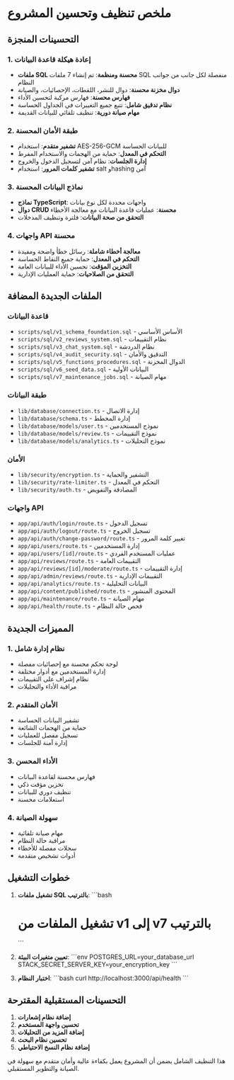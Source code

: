 # ملخص تنظيف وتحسين المشروع

## التحسينات المنجزة

### 1. إعادة هيكلة قاعدة البيانات
- **ملفات SQL محسنة ومنظمة**: تم إنشاء 7 ملفات SQL منفصلة لكل جانب من جوانب النظام
- **دوال مخزنة محسنة**: دوال للنشر، اللقطات، الإحصائيات، والصيانة
- **فهارس محسنة**: فهارس مركبة لتحسين الأداء
- **نظام تدقيق شامل**: تتبع جميع التغييرات في الجداول الحساسة
- **مهام صيانة دورية**: تنظيف تلقائي للبيانات القديمة

### 2. طبقة الأمان المحسنة
- **تشفير متقدم**: استخدام AES-256-GCM للبيانات الحساسة
- **التحكم في المعدل**: حماية من الهجمات والاستخدام المفرط
- **إدارة الجلسات**: نظام آمن لتسجيل الدخول والخروج
- **تشفير كلمات المرور**: استخدام salt وhashing آمن

### 3. نماذج البيانات المحسنة
- **نماذج TypeScript**: واجهات محددة لكل نوع بيانات
- **دوال CRUD محسنة**: عمليات قاعدة البيانات مع معالجة الأخطاء
- **التحقق من صحة البيانات**: فلترة وتنظيف المدخلات

### 4. واجهات API محسنة
- **معالجة أخطاء شاملة**: رسائل خطأ واضحة ومفيدة
- **التحكم في المعدل**: حماية جميع النقاط الحساسة
- **التخزين المؤقت**: تحسين الأداء للبيانات العامة
- **التحقق من الصلاحيات**: حماية العمليات الإدارية

## الملفات الجديدة المضافة

### قاعدة البيانات
- `scripts/sql/v1_schema_foundation.sql` - الأساس الأساسي
- `scripts/sql/v2_reviews_system.sql` - نظام التقييمات
- `scripts/sql/v3_chat_system.sql` - نظام الدردشة
- `scripts/sql/v4_audit_security.sql` - التدقيق والأمان
- `scripts/sql/v5_functions_procedures.sql` - الدوال المخزنة
- `scripts/sql/v6_seed_data.sql` - البيانات الأولية
- `scripts/sql/v7_maintenance_jobs.sql` - مهام الصيانة

### طبقة البيانات
- `lib/database/connection.ts` - إدارة الاتصال
- `lib/database/schema.ts` - إدارة المخطط
- `lib/database/models/user.ts` - نموذج المستخدمين
- `lib/database/models/review.ts` - نموذج التقييمات
- `lib/database/models/analytics.ts` - نموذج التحليلات

### الأمان
- `lib/security/encryption.ts` - التشفير والحماية
- `lib/security/rate-limiter.ts` - التحكم في المعدل
- `lib/security/auth.ts` - المصادقة والتفويض

### واجهات API
- `app/api/auth/login/route.ts` - تسجيل الدخول
- `app/api/auth/logout/route.ts` - تسجيل الخروج
- `app/api/auth/change-password/route.ts` - تغيير كلمة المرور
- `app/api/users/route.ts` - إدارة المستخدمين
- `app/api/users/[id]/route.ts` - عمليات المستخدم الفردي
- `app/api/reviews/route.ts` - التقييمات العامة
- `app/api/reviews/[id]/moderate/route.ts` - إدارة التقييمات
- `app/api/admin/reviews/route.ts` - التقييمات الإدارية
- `app/api/analytics/route.ts` - البيانات التحليلية
- `app/api/content/published/route.ts` - المحتوى المنشور
- `app/api/maintenance/route.ts` - مهام الصيانة
- `app/api/health/route.ts` - فحص حالة النظام

## المميزات الجديدة

### 1. نظام إدارة شامل
- لوحة تحكم محسنة مع إحصائيات مفصلة
- إدارة المستخدمين مع أدوار مختلفة
- نظام إشراف على التقييمات
- مراقبة الأداء والتحليلات

### 2. الأمان المتقدم
- تشفير البيانات الحساسة
- حماية من الهجمات الشائعة
- تسجيل مفصل للعمليات
- إدارة آمنة للجلسات

### 3. الأداء المحسن
- فهارس محسنة لقاعدة البيانات
- تخزين مؤقت ذكي
- تنظيف دوري للبيانات
- استعلامات محسنة

### 4. سهولة الصيانة
- مهام صيانة تلقائية
- مراقبة حالة النظام
- سجلات مفصلة للأخطاء
- أدوات تشخيص متقدمة

## خطوات التشغيل

1. **تشغيل ملفات SQL بالترتيب**:
   \`\`\`bash
   # تشغيل الملفات من v1 إلى v7 بالترتيب
   \`\`\`

2. **تعيين متغيرات البيئة**:
   \`\`\`env
   POSTGRES_URL=your_database_url
   STACK_SECRET_SERVER_KEY=your_encryption_key
   \`\`\`

3. **اختبار النظام**:
   \`\`\`bash
   curl http://localhost:3000/api/health
   \`\`\`

## التحسينات المستقبلية المقترحة

1. **إضافة نظام إشعارات**
2. **تحسين واجهة المستخدم**
3. **إضافة المزيد من التحليلات**
4. **تحسين نظام البحث**
5. **إضافة نظام النسخ الاحتياطي**

هذا التنظيف الشامل يضمن أن المشروع يعمل بكفاءة عالية وأمان متقدم مع سهولة في الصيانة والتطوير المستقبلي.
